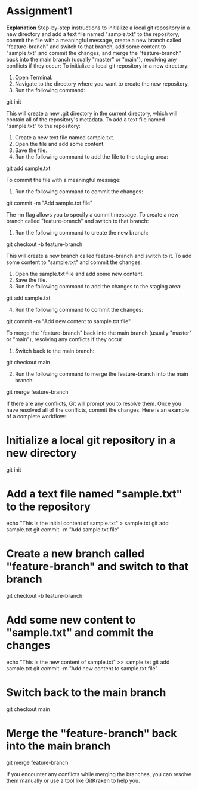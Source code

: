 # Assignment1

**Explanation**
Step-by-step instructions to initialize a local git repository in a new directory and add a text file named "sample.txt" to the repository, commit the file with a meaningful message, create a new branch called "feature-branch" and switch to that branch, add some content to "sample.txt" and commit the changes, and merge the "feature-branch" back into the main branch (usually "master" or "main"), resolving any conflicts if they occur:
To initialize a local git repository in a new directory:
1.	Open Terminal.
2.	Navigate to the directory where you want to create the new repository.
3.	Run the following command:

git init


This will create a new .git directory in the current directory, which will contain all of the repository's metadata.
To add a text file named "sample.txt" to the repository:
1.	Create a new text file named sample.txt.
2.	Open the file and add some content.
3.	Save the file.
4.	Run the following command to add the file to the staging area:

git add sample.txt


To commit the file with a meaningful message:
1.	Run the following command to commit the changes:

git commit -m "Add sample.txt file"


The -m flag allows you to specify a commit message.
To create a new branch called "feature-branch" and switch to that branch:
1.	Run the following command to create the new branch:

git checkout -b feature-branch


This will create a new branch called feature-branch and switch to it.
To add some content to "sample.txt" and commit the changes:
1.	Open the sample.txt file and add some new content.
2.	Save the file.
3.	Run the following command to add the changes to the staging area:

git add sample.txt


4.	Run the following command to commit the changes:

git commit -m "Add new content to sample.txt file"


To merge the "feature-branch" back into the main branch (usually "master" or "main"), resolving any conflicts if they occur:
1.	Switch back to the main branch:

git checkout main


2.	Run the following command to merge the feature-branch into the main branch:

git merge feature-branch


If there are any conflicts, Git will prompt you to resolve them. Once you have resolved all of the conflicts, commit the changes.
Here is an example of a complete workflow:

# Initialize a local git repository in a new directory
git init

# Add a text file named "sample.txt" to the repository
echo "This is the initial content of sample.txt" > sample.txt
git add sample.txt
git commit -m "Add sample.txt file"

# Create a new branch called "feature-branch" and switch to that branch
git checkout -b feature-branch

# Add some new content to "sample.txt" and commit the changes
echo "This is the new content of sample.txt" >> sample.txt
git add sample.txt
git commit -m "Add new content to sample.txt file"

# Switch back to the main branch
git checkout main

# Merge the "feature-branch" back into the main branch
git merge feature-branch


If you encounter any conflicts while merging the branches, you can resolve them manually or use a tool like GitKraken to help you.
